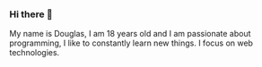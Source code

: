 <!--
**PandaDeveloperOfficial/PandaDeveloperOfficial** is a ✨ _special_ ✨ repository because its `README.md` (this file) appears on your GitHub profile. 
--> 

### Hi there 👋

My name is Douglas, I am 18 years old and I am passionate about programming, I like to constantly learn new things. I focus on web technologies.


